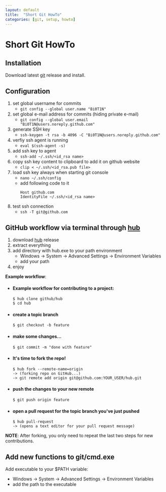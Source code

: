 ```yaml
---
layout: default
title:  "Short Git HowTo"
categories: [git, setup, howto]
---
```


# Short Git HowTo

## Installation
Download latest [git](https://git-scm.com/) release and install.

## Configuration
1. set global username for commits
	- `git config --global user.name "Bi0T1N"`
2. set global e-mail address for commits (hiding private e-mail)
	- `git config --global user.email "Bi0T1N@users.noreply.github.com"`
3. generate SSH key
	- `ssh-keygen -t rsa -b 4096 -C "Bi0T1N@users.noreply.github.com"`
4. verfiy ssh agent is running
	- `eval $(ssh-agent -s)`
5. add ssh key to agent
	- `ssh-add ~/.ssh/<id_rsa name>`
6. copy ssh key content to clipboard to add it on github website
	- `clip < ~/.ssh/<id_rsa.pub file>`
7. load ssh key always when starting git console
	- `nano ~/.ssh/config`
	- add following code to it
      ```
      Host github.com
      IdentityFile ~/.ssh/<id_rsa name>
      ```
8. test ssh connection
	- `ssh -T git@github.com`

## GitHub workflow via terminal through [hub](https://hub.github.com/)
1. download [hub](https://hub.github.com/) release
2. extract everything <somewhere>
3. add directory with hub.exe to your path environment
	- Windows -> System -> Advanced Settings -> Environment Variables
	- add your <somewhere> path
4. enjoy

**Example workflow**:
- #### Example workflow for contributing to a project:
    ```
    $ hub clone github/hub
    $ cd hub
    ```
- #### create a topic branch
    ```
    $ git checkout -b feature
    ```
- #### make some changes...
    ```
    $ git commit -m "done with feature"
    ```
- #### It's time to fork the repo!
    ```
    $ hub fork --remote-name=origin
    -> (forking repo on GitHub...)
    -> git remote add origin git@github.com:YOUR_USER/hub.git
    ```
- #### push the changes to your new remote
    ```
    $ git push origin feature
    ```
- #### open a pull request for the topic branch you've just pushed
    ```
    $ hub pull-request
    -> (opens a text editor for your pull request message)
    ```

**NOTE**: After forking, you only need to repeat the last two steps for new contributions.

## Add new functions to git/cmd.exe
Add executable to your $PATH variable:  
  - Windows -> System -> Advanced Settings -> Environment Variables  
  - add the path to the executable
